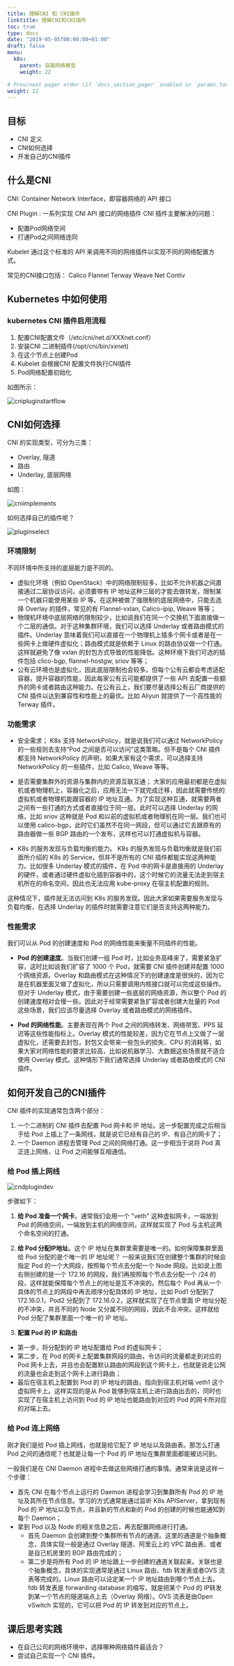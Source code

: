 ```yaml
---
title: 理解CNI 和 CNI插件
linktitle: 理解CNI和CNI插件
toc: true
type: docs
date: "2019-05-05T00:00:00+01:00"
draft: false
menu:
  k8s:
    parent: 容器网络模型
    weight: 22

# Prev/next pager order (if `docs_section_pager` enabled in `params.toml`)
weight: 22
---
```


## 目标
- CNI 定义
- CNI如何选择
- 开发自己的CNI插件

## 什么是CNI

CNI: Container Network Interface，即容器网络的 API 接口

CNI Plugin : 一系列实现 CNI API 接口的网络插件
CNI 插件主要解决的问题：
- 配置Pod网络空间
- 打通Pod之间网络连同


Kubelet 通过这个标准的 API 来调用不同的网络插件以实现不同的网络配置方式。

常见的CNI接口包括：
 Calico
 Flannel
 Terway
 Weave Net
 Contiv

## Kubernetes 中如何使用

### kubernetes CNI 插件启用流程

1. 配置CNI配置文件（/etc/cni/net.d/XXXnet.conf）
2. 安装CNI 二进制插件(/opt/cni/bin/xxnet)
3. 在这个节点上创建Pod
4. Kubelet 会根据CNI 配置文件执行CNI插件
5. Pod网络配置初始化

如图所示：

![cnipluginstartflow](../../../k8s/network/images/podnetworkcreate.png)


## CNI如何选择

CNI 的实现类型，可分为三类：
* Overlay, 隧道
* 路由
* Underlay, 底层网络

如图：

![cniimplements](../../../k8s/network/images/cniimplements.png)

如何选择自己的插件呢？

![pluginselect](../../../k8s/network/images/pluginselect.png)


### 环境限制

不同环境中所支持的底层能力是不同的。

* 虚拟化环境（例如 OpenStack）中的网络限制较多，比如不允许机器之间直接通过二层协议访问，必须要带有 IP 地址这种三层的才能去做转发，限制某一个机器只能使用某些 IP 等。在这种被做了强限制的底层网络中，只能去选择 Overlay 的插件，常见的有 Flannel-vxlan, Calico-ipip, Weave 等等；
* 物理机环境中底层网络的限制较少，比如说我们在同一个交换机下面直接做一个二层的通信。对于这种集群环境，我们可以选择 Underlay 或者路由模式的插件。Underlay 意味着我们可以直接在一个物理机上插多个网卡或者是在一些网卡上做硬件虚拟化；路由模式就是依赖于 Linux 的路由协议做一个打通。这样就避免了像 vxlan 的封包方式导致的性能降低。这种环境下我们可选的插件包括 clico-bgp, flannel-hostgw, sriov 等等；
* 公有云环境也是虚拟化，因此底层限制也会较多。但每个公有云都会考虑适配容器，提升容器的性能，因此每家公有云可能都提供了一些 API 去配置一些额外的网卡或者路由这种能力。在公有云上，我们要尽量选择公有云厂商提供的 CNI 插件以达到兼容性和性能上的最优。比如 Aliyun 就提供了一个高性能的 Terway 插件。


### 功能需求

* 安全需求；
K8s 支持 NetworkPolicy，就是说我们可以通过 NetworkPolicy 的一些规则去支持“Pod 之间是否可以访问”这类策略。但不是每个 CNI 插件都支持 NetworkPolicy 的声明，如果大家有这个需求，可以选择支持 NetworkPolicy 的一些插件，比如 Calico, Weave 等等。

* 是否需要集群外的资源与集群内的资源互联互通；
大家的应用最初都是在虚拟机或者物理机上，容器化之后，应用无法一下就完成迁移，因此就需要传统的虚拟机或者物理机能跟容器的 IP 地址互通。为了实现这种互通，就需要两者之间有一些打通的方式或者直接位于同一层。此时可以选择 Underlay 的网络，比如 sriov 这种就是 Pod 和以前的虚拟机或者物理机在同一层。我们也可以使用 calico-bgp，此时它们虽然不在同一网段，但可以通过它去跟原有的路由器做一些 BGP 路由的一个发布，这样也可以打通虚拟机与容器。

* K8s 的服务发现与负载均衡的能力。
 K8s 的服务发现与负载均衡就是我们前面所介绍的 K8s 的 Service，但并不是所有的 CNI 插件都能实现这两种能力。比如很多 Underlay 模式的插件，在 Pod 中的网卡是直接用的 Underlay 的硬件，或者通过硬件虚拟化插到容器中的，这个时候它的流量无法走到宿主机所在的命名空间，因此也无法应用 kube-proxy 在宿主机配置的规则。

这种情况下，插件就无法访问到 K8s 的服务发现。因此大家如果需要服务发现与负载均衡，在选择 Underlay 的插件时就需要注意它们是否支持这两种能力。


### 性能需求

我们可以从 Pod 的创建速度和 Pod 的网络性能来衡量不同插件的性能。

* **Pod 的创建速度**。当我们创建一组 Pod 时，比如业务高峰来了，需要紧急扩容，这时比如说我们扩容了 1000 个 Pod，就需要 CNI 插件创建并配置 1000 个网络资源。Overlay 和路由模式在这种情况下的创建速度是很快的，因为它是在机器里面又做了虚拟化，所以只需要调用内核接口就可以完成这些操作。但对于 Underlay 模式，由于需要创建一些底层的网络资源，所以整个 Pod 的创建速度相对会慢一些。因此对于经常需要紧急扩容或者创建大批量的 Pod 这些场景，我们应该尽量选择 Overlay 或者路由模式的网络插件。

* **Pod 的网络性能**。主要表现在两个 Pod 之间的网络转发、网络带宽、PPS 延迟等这些性能指标上。Overlay 模式的性能较差，因为它在节点上又做了一层虚拟化，还需要去封包，封包又会带来一些包头的损失、CPU 的消耗等，如果大家对网络性能的要求比较高，比如说机器学习、大数据这些场景就不适合使用 Overlay 模式。这种情形下我们通常选择 Underlay 或者路由模式的 CNI 插件。

## 如何开发自己的CNI插件

CNI 插件的实现通常包含两个部分：

1. 一个二进制的 CNI 插件去配置 Pod 网卡和 IP 地址。这一步配置完成之后相当于给 Pod 上插上了一条网线，就是说它已经有自己的 IP、有自己的网卡了；
2. 一个 Daemon 进程去管理 Pod 之间的网络打通。这一步相当于说将 Pod 真正连上网络，让 Pod 之间能够互相通信。

### 给 Pod 插上网线



![cndplugindev](../../../k8s/network/images/cndplugindev.png)

步骤如下：

1. **给 Pod 准备一个网卡**。通常我们会用一个 "veth" 这种虚拟网卡，一端放到 Pod 的网络空间，一端放到主机的网络空间，这样就实现了 Pod 与主机这两个命名空间的打通。

2. **给 Pod 分配IP地址**。这个 IP 地址在集群里需要是唯一的。如何保障集群里面给 Pod 分配的是个唯一的 IP 地址呢？
一般来说我们在创建整个集群的时候会指定 Pod 的一个大网段，按照每个节点去分配一个 Node 网段。比如说上图右侧创建的是一个 172.16 的网段，我们再按照每个节点去分配一个 /24 的段，这样就能保障每个节点上的地址是互不冲突的。然后每个 Pod 再从一个具体的节点上的网段中再去顺序分配具体的 IP 地址，比如 Pod1 分配到了 172.16.0.1，Pod2 分配到了 172.16.0.2，这样就实现了在节点里面 IP 地址分配的不冲突，并且不同的 Node 又分属不同的网段，因此不会冲突。这样就给 Pod 分配了集群里面一个唯一的 IP 地址。

3. **配置 Pod 的 IP 和路由**
* 第一步，将分配到的 IP 地址配置给 Pod 的虚拟网卡；
* 第二步，在 Pod 的网卡上配置集群网段的路由，令访问的流量都走到对应的 Pod 网卡上去，并且也会配置默认路由的网段到这个网卡上，也就是说走公网的流量也会走到这个网卡上进行路由；
* 最后在宿主机上配置到 Pod 的 IP 地址的路由，指向到宿主机对端 veth1 这个虚拟网卡上。这样实现的是从 Pod 能够到宿主机上进行路由出去的，同时也实现了在宿主机上访问到 Pod 的 IP 地址也能路由到对应的 Pod 的网卡所对应的对端上去。

### 给 Pod 连上网络

刚才我们是给 Pod 插上网线，也就是给它配了 IP 地址以及路由表。那怎么打通 Pod 之间的通信呢？也就是让每一个 Pod 的 IP 地址在集群里面都能被访问到。

一般我们是在 CNI Daemon 进程中去做这些网络打通的事情。通常来说是这样一个步骤：

* 首先 CNI 在每个节点上运行的 Daemon 进程会学习到集群所有 Pod 的 IP 地址及其所在节点信息。学习的方式通常是通过监听 K8s APIServer，拿到现有 Pod 的 IP 地址以及节点，并且新的节点和新的 Pod 的创建的时候也能通知到每个 Daemon；
* 拿到 Pod 以及 Node 的相关信息之后，再去配置网络进行打通。
  * 首先 Daemon 会创建到整个集群所有节点的通道。这里的通道是个抽象概念，具体实现一般是通过 Overlay 隧道、阿里云上的 VPC 路由表、或者是自己机房里的 BGP 路由完成的；
  * 第二步是将所有 Pod 的 IP 地址跟上一步创建的通道关联起来。关联也是个抽象概念，具体的实现通常是通过 Linux 路由、fdb 转发表或者OVS 流表等完成的。Linux 路由可以设定某一个 IP 地址路由到哪个节点上去。fdb 转发表是 forwarding database 的缩写，就是把某个 Pod 的 IP转发到某一个节点的隧道端点上去（Overlay 网络）。OVS 流表是由Open vSwitch 实现的，它可以把 Pod 的 IP 转发到对应的节点上。
 

## 课后思考实践

* 在自己公司的网络环境中，选择哪种网络插件最适合？
* 尝试自己实现一个 CNI 插件。

